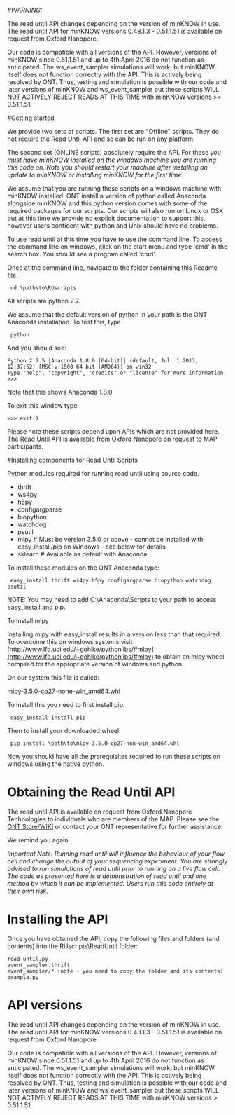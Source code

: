 #*WARNING:*

The read until API changes depending on the version of minKNOW in use. The read until API for minKNOW versions 0.48.1.3 - 0.51.1.51 is available on request from Oxford Nanopore.  

Our code is compatible with all versions of the API. However, versions of minKNOW since 0.51.1.51 and up to 4th April 2016 do not function as anticipated. The ws_event_sampler simulations will work, but minKNOW itself does not function correctly with the API. This is actively being resolved by ONT. Thus, testing and simulation is possible with our code and later versions of minKNOW and ws_event_sampler but these scripts WILL NOT ACTIVELY REJECT READS AT THIS TIME with minKNOW versions >= 0.51.1.51.


#Getting started

We provide two sets of scripts. The first set are "Offline" scripts. They do not require the Read Until API and so can be run on any platform.

The second set (ONLINE scripts) absolutely require the API. For these *you must have minKNOW installed on the windows machine you are running this code on. Note you should restart your machine after installing an update to minKNOW or installing minKNOW for the first time.*

We assume that you are running these scripts on a windows machine with minKNOW installed. ONT install a version of python called Anaconda alongside minKNOW and this python version comes with some of the required packages for our scripts. Our scripts will also run on Linux or OSX but at this time we provide no explicit documentation to support this, however users confident with python and Unix should have no problems.

To use read until at this time you have to use the command line. To access the command line on windows, click on the start menu and type 'cmd' in the search box. You should see a program called 'cmd'.

Once at the command line, navigate to the folder containing this Readme file.

     cd \path\to\RUscripts

All scripts are python 2.7.

We assume that the default version of python in your path is the ONT Anaconda installation. To test this, type

     python

And you should see:

    Python 2.7.5 |Anaconda 1.8.0 (64-bit)| (default, Jul  1 2013, 12:37:52) [MSC v.1500 64 bit (AMD64)] on win32
    Type "help", "copyright", "credits" or "license" for more information.
    >>>

Note that this shows Anaconda 1.8.0

To exit this window type

    >>> exit()

Please note these scripts depend upon APIs which are not provided here. The Read Until API is available from Oxford Nanopore on request to MAP participants.

#Installing components for Read Until Scripts

Python modules required for running read until using source code.

* thrift
* ws4py
* h5py
* configargparse
* biopython
* watchdog
* psutil
* mlpy # Must be version 3.5.0 or above - cannot be installed with easy_install/pip on Windows - see below for details
* sklearn # Available as default with Anaconda



To install these modules on the ONT Anaconda type:



     easy_install thrift ws4py h5py configargparse biopython watchdog psutil

NOTE: You may need to add C:\Anaconda\Scripts to your path to access easy_install and pip.

To install mlpy

Installing mlpy with easy_install results in a version less than that required. To overcome this on windows systems visit [http://www.lfd.uci.edu/~gohlke/pythonlibs/#mlpy](http://www.lfd.uci.edu/~gohlke/pythonlibs/#mlpy) to obtain an mlpy wheel compiled for the appropriate version of windows and python.

On our system this file is called:

mlpy-3.5.0-cp27-none-win_amd64.whl


To install this you need to first install pip.

     easy_install install pip

Then to install your downloaded wheel:

     pip install \path\to\mlpy-3.5.0-cp27-non-win_amd64.whl

Now you should have all the prerequisites required to run these scripts on windows using the native python.


# Obtaining the Read Until API

The read until API is available on request from Oxford Nanopore Technologies to individuals who are members of the MAP. Please see the [ONT Store/WIKI](http://wiki.nanoporetech.com) or contact your ONT representative for further assistance.

We remind you again:

*Important Note: Running read until will influence the behaviour of your flow cell and change the output of your sequencing experiment. You are strongly advised to run simulations of read until prior to running on a live flow cell. The code as presented here is a demonstration of read until and one method by which it can be implemented. Users run this code entirely at their own risk.*

# Installing the API

Once you have obtained the API, copy the following files and folders (and contents) into the RUscripts\ReadUntil folder:

    read_until.py
	event_sampler.thrift
    event_sampler/* (note - you need to copy the folder and its contents)
    example.py


# API versions

The read until API changes depending on the version of minKNOW in use. The read until API for minKNOW versions 0.48.1.3 - 0.51.1.51 is available on request from Oxford Nanopore.  

Our code is compatible with all versions of the API. However, versions of minKNOW since 0.51.1.51 and up to 4th April 2016 do not function as anticipated. The ws_event_sampler simulations will work, but minKNOW itself does not function correctly with the API. This is actively being resolved by ONT. Thus, testing and simulation is possible with our code and later versions of minKNOW and ws_event_sampler but these scripts WILL NOT ACTIVELY REJECT READS AT THIS TIME with minKNOW versions > 0.51.1.51.
